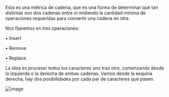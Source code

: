 Esta es una métrica de cadena, que es una forma de determinar qué tan distintas son dos cadenas entre sí midiendo la cantidad mínima de operaciones requeridas para convertir una cadena en otra.

Nos fijaremos en tres operaciones:

•	Insert

•	Remove

•	Replace

La idea es procesar todos los caracteres uno tras otro, comenzando desde la izquierda o la derecha de ambas cadenas. Vamos desde la esquina derecha, hay dos posibilidades por cada par de caracteres que pasen.

![image](https://user-images.githubusercontent.com/97768733/197404843-d44d7b0e-52eb-45e6-b925-49eaf4c050ad.png)
